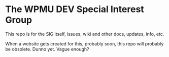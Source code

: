 # The WPMU DEV Special Interest Group

This repo is for the SIG itself, issues, wiki and other docs, updates, info, etc.

When a website gets created for this, probably soon, this repo will probably be obsolete. Dunno yet.
Vague enough?
